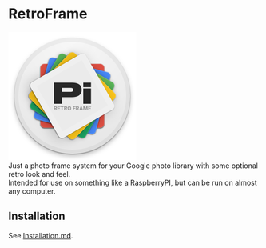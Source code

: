 # RetroFrame
<img src="https://github.com/SR3u/RetroFrame/raw/master/src/main/resources/org/sr3u/photoframe/client/icon.png" width="256" height="256" /><br/>
Just a photo frame system for your Google photo library with some optional retro look and feel.<br>
Intended for use on something like a RaspberryPI, but can be run on almost any computer.

## Installation
See [Installation.md](https://github.com/SR3u/gphotorepo/blob/master/documentation/Installation.md).
